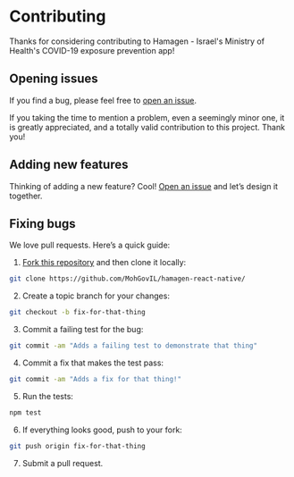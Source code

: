 # Contributing

Thanks for considering contributing to Hamagen - Israel's Ministry of Health's COVID-19 exposure prevention app!

## Opening issues

If you find a bug, please feel free to [open an issue](https://github.com/MohGovIL/hamagen-react-native/issues).

If you taking the time to mention a problem, even a seemingly minor one, it is greatly appreciated, and a totally valid contribution to this project. Thank you!


## Adding new features

Thinking of adding a new feature? Cool! [Open an issue](https://github.com/MohGovIL/hamagen-react-native/issues) and let’s design it together.

## Fixing bugs

We love pull requests. Here’s a quick guide:

1. [Fork this repository](https://github.com/<YOUR_USERNAME>/hamagen-react-native/) and then clone it locally:

  ```bash
  git clone https://github.com/MohGovIL/hamagen-react-native/
  ```

2. Create a topic branch for your changes:

  ```bash
  git checkout -b fix-for-that-thing
  ```
3. Commit a failing test for the bug:

  ```bash
  git commit -am "Adds a failing test to demonstrate that thing"
  ```

4. Commit a fix that makes the test pass:

  ```bash
  git commit -am "Adds a fix for that thing!"
  ```

5. Run the tests:

  ```bash
  npm test
  ```

6. If everything looks good, push to your fork:

  ```bash
  git push origin fix-for-that-thing
  ```

7. Submit a pull request.
